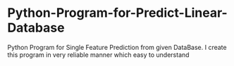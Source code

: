 # Python-Program-for-Predict-Linear-Database
Python Program for Single Feature Prediction from given DataBase.
I create this program in very reliable manner which easy to understand

